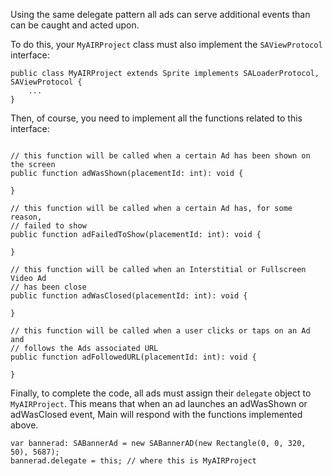 Using the same delegate pattern all ads can serve additional events than can be caught and acted upon.

To do this, your `MyAIRProject` class must also implement the `SAViewProtocol` interface:

```
public class MyAIRProject extends Sprite implements SALoaderProtocol, SAViewProtocol {
	...
}
``` 

Then, of course, you need to implement all the functions related to this interface:

```

// this function will be called when a certain Ad has been shown on the screen
public function adWasShown(placementId: int): void {
	
}

// this function will be called when a certain Ad has, for some reason,
// failed to show
public function adFailedToShow(placementId: int): void {
	
}

// this function will be called when an Interstitial or Fullscreen Video Ad
// has been close
public function adWasClosed(placementId: int): void {
	
}

// this function will be called when a user clicks or taps on an Ad and 
// follows the Ads associated URL
public function adFollowedURL(placementId: int): void {
	
}

```

Finally, to complete the code, all ads must assign their `delegate` object to `MyAIRProject`. This means that when an ad launches an adWasShown or adWasClosed event, Main will respond with the functions implemented above.

```
var bannerad: SABannerAd = new SABannerAD(new Rectangle(0, 0, 320, 50), 5687);
bannerad.delegate = this; // where this is MyAIRProject

```